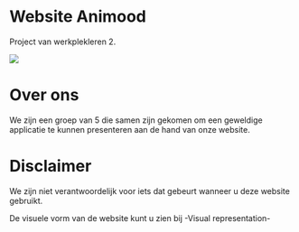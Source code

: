 # Website Animood
Project van werkplekleren 2.

![](https://i.ibb.co/rfCntzP/DEFINITIEF.jpg)

# Over ons
We zijn een groep van 5 die samen zijn gekomen om een geweldige applicatie te kunnen presenteren aan de hand van onze website.


# Disclaimer
We zijn niet verantwoordelijk voor iets dat gebeurt wanneer u deze website gebruikt.

De visuele vorm van de website kunt u zien bij -Visual representation-
